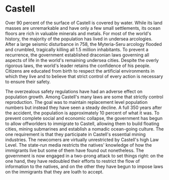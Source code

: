 # Castell

Over 90 percent of the surface of Castell is covered by water. While its land masses are unremarkable and have only a few small settlements, its ocean floors are rich in valuable minerals and metals. For most of the world's history, the majority of the population has lived in undersea arcologies. After a large seismic disturbance in 758, the Myteria-Seru arcology flooded and crumbled, tragically killing all 1.5 million inhabitants. To prevent a recurrence, the government established draconian laws governing all aspects of life in the world's remaining undersea cities. Despite the overly rigorous laws, the world's leader retains the confidence of his people. Citizens are educated from birth to respect the artificial environments in which they live and to believe that strict control of every action is necessary to ensure their safety.

The overzealous safety regulations have had an adverse effect on population growth. Among Castell's many laws are some that strictly control reproduction. The goal was to maintain replacement level population numbers but instead they have seen a steady decline. A full 350 years after the accident, the population is approximately 10 percent of what it was. To prevent complete social and economic collapse, the government has begun to allow offworlders to immigrate to Castell, allowing them to build floating cities, mining submarines and establish a nomadic ocean-going culture. The one requirement is that they participate in Castell's essential mining industries. The newcomers are virtually unrestricted by Castell's high Law Level. The state-run media restricts the natives' knowledge of how the immigrants live but some of them have found out nonetheless. The government is now engaged in a two-prong attack to set things right: on the one hand, they have redoubled their efforts to restrict the flow of information to the natives, and on the other they have begun to impose laws on the immigrants that they are loath to accept.
